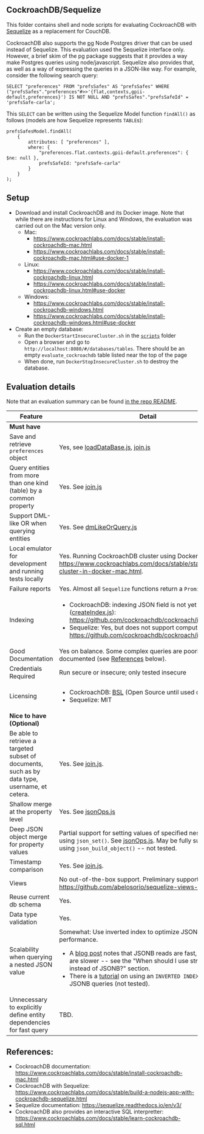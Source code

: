 ## CockroachDB/Sequelize
This folder contains shell and node scripts for evaluating CockroachDB with
[Sequelize](https://sequelize.readthedocs.io/en/v3/) as a replacement for
CouchDB.

CockroachDB also supports the [pg](https://www.npmjs.com/package/pg) Node
Postgres driver that can be used instead of Sequelize.  This evaluation used the
Sequelize interface only.  However, a brief skim of the pg package suggests that
it provides a way make Postgres queries using node/javascript.  Sequelize also
provides that, as well as a way of expressing the queries in a JSON-like way.
For example, consider the following search query:

```
SELECT "preferences" FROM "prefsSafes" AS "prefsSafes" WHERE ("prefsSafes"."preferences"#>>'{flat,contexts,gpii-default,preferences}') IS NOT NULL AND "prefsSafes"."prefsSafeId" = 'prefsSafe-carla';
```

This `SELECT` can be written using the Sequelize Model function `findAll()` as
follows (models are how Sequelize represents `TABLE`s):

```
prefsSafesModel.findAll(
    {
        attributes: [ "preferences" ],
        where: {
            "preferences.flat.contexts.gpii-default.preferences": { $ne: null },
            prefsSafeId: "prefsSafe-carla"
        }
    }
);
```

## Setup
- Download and install CockroachDB and its Docker image.  Note that while there
  are instructions for Linux and Windows, the evaluation was carried out on the
  Mac version only.
  - Mac:
    - https://www.cockroachlabs.com/docs/stable/install-cockroachdb-mac.html
    - https://www.cockroachlabs.com/docs/stable/install-cockroachdb-mac.html#use-docker-1
  - Linux:
    - https://www.cockroachlabs.com/docs/stable/install-cockroachdb-linux.html
    - https://www.cockroachlabs.com/docs/stable/install-cockroachdb-linux.html#use-docker
  - Windows:
    - https://www.cockroachlabs.com/docs/stable/install-cockroachdb-windows.html
    - https://www.cockroachlabs.com/docs/stable/install-cockroachdb-windows.html#use-docker
- Create an empty database:
  - Run the `DockerStartInsecureCluster.sh` in the [`scripts`](./scripts) folder
  - Open a browser and go to `http://localhost:8080/#/databases/tables`.  There
    should be an empty `evaluate_cockroachdb` table listed near the top of the
    page
  - When done, run `DockerStopInsecureCluster.sh` to destroy the database.

## Evaluation details

Note that an evaluation summary can be found [in the repo README](../README.md).

| Feature | Detail |
| --- | --- |
| **Must have** |
| Save and retrieve `preferences` object | Yes, see [loadDataBase.js](./loadDataBase.js), [join.js](./join.js) |
| Query entities from more than one kind (table) by a common property | Yes. See [join.js](./join.js) |
| Support DML-like OR when querying entities | Yes.  See [dmLikeOrQuery.js](./dmLikeOrQuery.js) |
| Local emulator for development and running tests locally | Yes. Running CockroachDB cluster using Docker image: https://www.cockroachlabs.com/docs/stable/start-a-local-cluster-in-docker-mac.html. |
| Failure reports | Yes. Almost all `Sequelize` functions return a `Promise` |
| Indexing | <ul><li>CockroachDB: indexing JSON field is not yet implemented ([createIndex.js](./createIndex.js)): https://github.com/cockroachdb/cockroach/issues/35730</li><li>Sequelize: Yes, but does not support computed indices: https://github.com/cockroachdb/cockroach/issues/9682</li></ul> |
| Good Documentation | Yes on balance.  Some complex queries are poorly documented (see [References](#References) below).|
| Credentials Required | Run secure or insecure; only tested insecure |
| Licensing | <ul><li>CockroachDB: [BSL](https://www.cockroachlabs.com/blog/oss-relicensing-cockroachdb/) (Open Source until used commercially)</li><li>Sequelize: MIT</li></ul> |
| **Nice to have (Optional)** |
| Be able to retrieve a targeted subset of documents, such as by data type, username, et cetera. | Yes. See [join.js](./join.js).|
| Shallow merge at the property level | Yes. See [jsonOps.js](.jsonOps.js) |
| Deep JSON object merge for property values | Partial support for setting values of specified nested paths using `json_set()`.  See [jsonOps.js](.jsonOps.js). May be fully supported using `json_build_object()` -- not tested.|
| Timestamp comparison | Yes. See [join.js](./join.js). |
| Views | No out-of-the-box support.  Preliminary support: https://github.com/abelosorio/sequelize-views-support. |
| Reuse current db schema | Yes. |
| Data type validation | Yes. |
| Scalability when querying a nested JSON value | Somewhat: Use inverted index to optimize JSONB performance.<ul><li>A [blog post](https://www.cockroachlabs.com/blog/json-coming-to-cockroach/) notes that JSONB reads are fast, but writes are slower -- see the "When should I use structured data instead of JSONB?" section.</li><li>There is a [tutorial](https://www.cockroachlabs.com/docs/v19.2/demo-json-support.html#step-8-create-an-inverted-index-to-optimize-performance) on using an `INVERTED INDEX` to speed up JSONB queries (not tested).</li></ul> |
| Unnecessary to explicitly define entity dependencies for fast query | TBD.|

## References:
- CockroachDB documentation:  https://www.cockroachlabs.com/docs/stable/install-cockroachdb-mac.html
- CockroachDB with Sequelize: https://www.cockroachlabs.com/docs/stable/build-a-nodejs-app-with-cockroachdb-sequelize.html
- Sequelize documentation: https://sequelize.readthedocs.io/en/v3/
- CockroachDB also provides an interactive SQL interpretter: https://www.cockroachlabs.com/docs/stable/learn-cockroachdb-sql.html